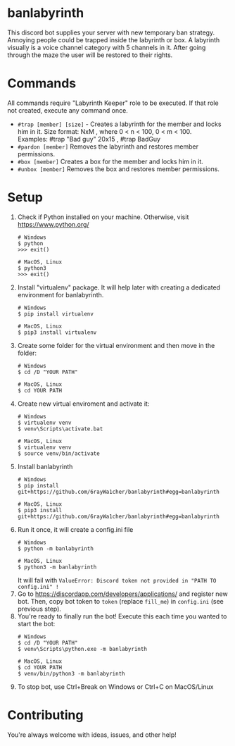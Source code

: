 # banlabyrinth
This discord bot supplies your server with new temporary ban strategy. Annoying people could be trapped inside the 
labyrinth or box. A labyrinth visually is a voice channel category with 5 channels in it. After going through the maze 
the user will be restored to their rights.
# Commands
All commands require "Labyrinth Keeper" role to be executed. If that role not created, execute any command once.
* `#trap [member] [size]` - Creates a labyrinth for the member and locks him in it. Size format: NxM , where 0 < n < 100, 0 < m < 100.  
  Examples: #trap "Bad guy" 20x15 , #trap BadGuy
* `#pardon [member]` Removes the labyrinth and restores member permissions.
* `#box [member]` Creates a box for the member and locks him in it.
* `#unbox [member]` Removes the box and restores member permissions.
# Setup
1) Check if Python installed on your machine. Otherwise, visit https://www.python.org/
    ```
    # Windows
    $ python
    >>> exit()
    
    # MacOS, Linux
    $ python3
    >>> exit()
    ```
2) Install "virtualenv" package. It will help later with creating a dedicated environment for banlabyrinth.
    ```
    # Windows
    $ pip install virtualenv
    
    # MacOS, Linux
    $ pip3 install virtualenv
    ```
3) Create some folder for the virtual environment and then move in the folder:
    ```
    # Windows
    $ cd /D "YOUR PATH"
    
    # MacOS, Linux
    $ cd YOUR PATH
    ```
4) Create new virtual enviroment and activate it:
    ```
    # Windows
    $ virtualenv venv
    $ venv\Scripts\activate.bat
    
    # MacOS, Linux
    $ virtualenv venv
    $ source venv/bin/activate
    ```
5) Install banlabyrinth
    ```
    # Windows
    $ pip install git+https://github.com/6rayWa1cher/banlabyrinth#egg=banlabyrinth
    
    # MacOS, Linux
    $ pip3 install git+https://github.com/6rayWa1cher/banlabyrinth#egg=banlabyrinth
    ```
6) Run it once, it will create a config.ini file
    ```
    # Windows
    $ python -m banlabyrinth
    
    # MacOS, Linux
    $ python3 -m banlabyrinth
    ```
    It will fail with `ValueError: Discord token not provided in "PATH TO config.ini" !`
7) Go to https://discordapp.com/developers/applications/ and register new bot. 
    Then, copy bot token to `token` (replace `fill_me`) in `config.ini` (see previous step).
8) You're ready to finally run the bot! Execute this each time you wanted to start the bot:
    ```
    # Windows
    $ cd /D "YOUR PATH"
    $ venv\Scripts\python.exe -m banlabyrinth
    
    # MacOS, Linux
    $ cd YOUR PATH
    $ venv/bin/python3 -m banlabyrinth
    ```
9) To stop bot, use Ctrl+Break on Windows or Ctrl+C on MacOS/Linux
# Contributing
You're always welcome with ideas, issues, and other help! 